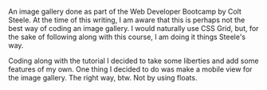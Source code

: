 An image gallery done as part of the Web Developer Bootcamp by Colt Steele. 
At the time of this writing, I am aware that this is perhaps not the best way of
coding an image gallery. I would naturally use CSS Grid, but, for the sake of
following along with this course, I am doing it things Steele's way. 

Coding along with the tutorial I decided to take some liberties and add some features
of my own. One thing I decided to do was make a mobile view for the image gallery.
The right way, btw. Not by using floats.